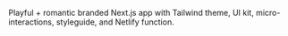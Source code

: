 Playful + romantic branded Next.js app with Tailwind theme, UI kit, micro-interactions, styleguide, and Netlify function.